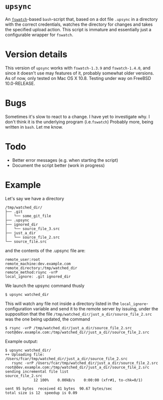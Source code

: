 # `upsync`

An [`fswatch`](https://github.com/emcrisostomo/fswatch)-based `bash`-script that, based on a dot file `.upsync`
in a directory with the correct credentials, watches the directory for
changes and takes the specified upload action. This script is immature and essentially just a configurable wrapper for `fswatch`.

# Version details

This version of `upsync` works with `fswatch-1.3.9` and
`fswatch-1.4.0`, and since it doesn't use may features of it, probably
somewhat older versions. As of now, only tested on Mac OS X
10.8. Testing under way on FreeBSD 10.0-RELEASE.

# Bugs

Sometimes it's slow to react to a change. I have yet to investigate
why. I don't think it is the underlying program (i.e.`fswatch`)
Probably more, being written in `bash`. Let me know.

# Todo
  * Better error messages (e.g. when starting the script)
  * Document the script better (work in progress)

# Example
Let's say we have a directory 
```
/tmp/watched_dir/
├── .git
│   └── some_git_file
├── .upsync
├── ignored_dir
│   └── source_file_3.src
├── just_a_dir
│   └── source_file_2.src
└── source_file.src
```
and the contents of the .upsync file are:
```
remote_user:root
remote_machine:dev.example.com
remote_directory:/tmp/watched_dir
remote_method:rsync -vrP
local_ignore: .git ignored_dir
```
We launch the upsync command thusly

```
$ upsync watched_dir
```

This will watch any file not inside a directory listed in the
`local_ignore`-configuration variable and send it to the remote server
by issuing, under the supposition that the file
`/tmp/watched_dir/just_a_dir/source_file_2.src` was the one being
updated, the command

```
$ rsync -vrP /tmp/watched_dir/just_a_dir/source_file_2.src root@dev.example.com:/tmp/watched_dir/just_a_dir/source_file_2.src
```
Example output:
```
$ upsync watched_dir/
++ Uploading file: /Users/fcar/tmp/watched_dir/just_a_dir/source_file_2.src
   rsync -vrP /Users/fcar/tmp/watched_dir/just_a_dir/source_file_2.src root@dev.example.com:/tmp/watched_dir/just_a_dir/source_file_2.src
sending incremental file list
source_file_2.src
             12 100%    0.00kB/s    0:00:00 (xfr#1, to-chk=0/1)

sent 95 bytes  received 41 bytes  90.67 bytes/sec
total size is 12  speedup is 0.09
```


  